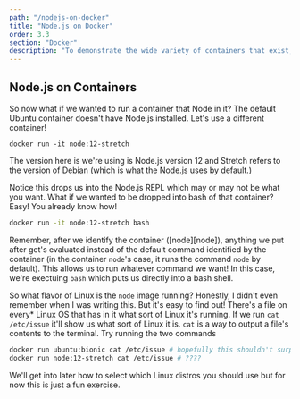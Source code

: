 ```yaml
---
path: "/nodejs-on-docker"
title: "Node.js on Docker"
order: 3.3
section: "Docker"
description: "To demonstrate the wide variety of containers that exist, Brian shows you how to pull down a Node.js container that uses Debian instead of Ubuntu."
---
```


## Node.js on Containers

So now what if we wanted to run a container that Node in it? The default Ubuntu container doesn't have Node.js installed. Let's use a different container!

```
docker run -it node:12-stretch
```

The version here is we're using is Node.js version 12 and Stretch refers to the version of Debian (which is what the Node.js uses by default.)

Notice this drops us into the Node.js REPL which may or may not be what you want. What if we wanted to be dropped into bash of that container? Easy! You already know how!

```bash
docker run -it node:12-stretch bash
```

Remember, after we identify the container ([node][node]), anything we put after get's evaluated instead of the default command identified by the container (in the container `node`'s case, it runs the command `node` by default). This allows us to run whatever command we want! In this case, we're exectuing `bash` which puts us directly into a bash shell.

So what flavor of Linux is the `node` image running? Honestly, I didn't even remember when I was writing this. But it's easy to find out! There's a file on every\* Linux OS that has in it what sort of Linux it's running. If we run `cat /etc/issue` it'll show us what sort of Linux it is. `cat` is a way to output a file's contents to the terminal. Try running the two commands

```bash
docker run ubuntu:bionic cat /etc/issue # hopefully this shouldn't surprise you
docker run node:12-stretch cat /etc/issue # ????
```

We'll get into later how to select which Linux distros you should use but for now this is just a fun exercise.
